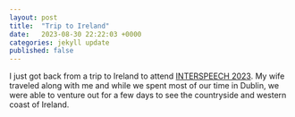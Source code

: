 ```yaml
---
layout: post
title:  "Trip to Ireland"
date:   2023-08-30 22:22:03 +0000
categories: jekyll update
published: false
---
```

I just got back from a trip to Ireland to attend [INTERSPEECH 2023](https://interspeech2023.org). My wife traveled along with me and while we spent most of our time in Dublin, we were able to venture out for a few days to see the countryside and western coast of Ireland.